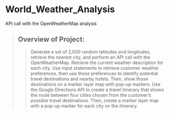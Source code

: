 # World_Weather_Analysis
API call with the OpenWeatherMap analysis

> ## Overview of Project:
>> Generate a set of 2,000 random latitudes and longitudes, retrieve the nearest city, and perform an API call with the OpenWeatherMap. Retrieve the current weather description for each city. 
>> Use input statements to retrieve customer weather preferences, then use those preferences to identify potential travel destinations and nearby hotels. Then, show those destinations on a marker layer map with pop-up markers.
>> Use the Google Directions API to create a travel itinerary that shows the route between four cities chosen from the customer’s possible travel destinations. Then, create a marker layer map with a pop-up marker for each city on the itinerary.

